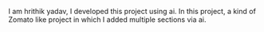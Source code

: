 I am hrithik yadav, I developed this project using ai. 
In this project, a kind of Zomato like project in which I added multiple sections via ai.
